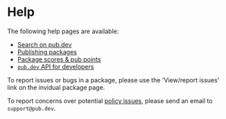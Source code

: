 # Help

The following help pages are available:

 - [Search on pub.dev](/help/search)
 - [Publishing packages](/help/publishing)
 - [Package scores & pub points](/help/scoring)
 - [`pub.dev` API for developers](/help/api)

To report issues or bugs in a package, please use the
'View/report issues' link on the invidual package page.

To report concerns over potential [policy issues](/policy),
please send an email to `support@pub.dev`.
